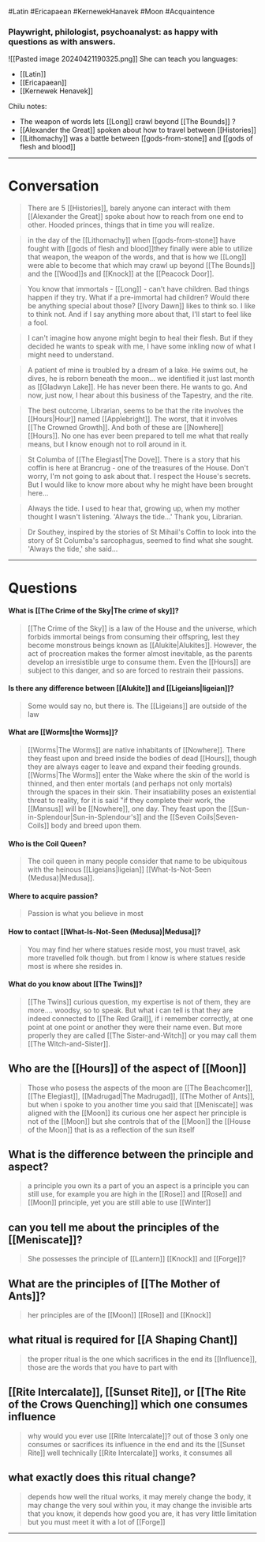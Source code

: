 #Latin #Ericapaean #KernewekHanavek #Moon #Acquaintence 
### Playwright, philologist, psychoanalyst: as happy with questions as with answers.

![[Pasted image 20240421190325.png]]
She can teach you languages:
- [[Latin]]
- [[Ericapaean]]
- [[Kernewek Henavek]] 

Chilu notes:
- The weapon of words lets [[Long]] crawl beyond [[The Bounds]] ?
- [[Alexander the Great]] spoken about how to travel between [[Histories]] 
- [[Lithomachy]] was a battle between [[gods-from-stone]] and [[gods of flesh and blood]]


______
# Conversation

>There are 5 [[Histories]], barely anyone can interact with them [[Alexander the Great]] spoke about how to reach from one end to other. Hooded princes, things that in time you will realize. 

>in the day of the [[Lithomachy]] when [[gods-from-stone]] have fought with [[gods of flesh and blood]]they finally were able to utilize that weapon, the weapon of the words, and that is how we [[Long]] were able to become that which may crawl up beyond [[The Bounds]] and the [[Wood]]s and [[Knock]] at the [[Peacock Door]].

>You know that immortals - [[Long]] - can't have children. Bad things happen if they try. What if a pre-immortal had children? Would there be anything special about those? [[Ivory Dawn]] likes to think so. I like to think not. And if I say anything more about that, I'll start to feel like a fool.

 >I can't imagine how anyone might begin to heal their flesh. But if they decided he wants to speak with me, I have some inkling now of what I might need to understand.
 
 >A patient of mine is troubled by a dream of a lake. He swims out, he dives, he is reborn beneath the moon… we identified it just last month as [[Gladwyn Lake]]. He has never been there. He wants to go. And now, just now, I hear about this business of the Tapestry, and the rite.

>The best outcome, Librarian, seems to be that the rite involves the [[Hours|Hour]] named [[Applebright]]. The worst, that it involves [[The Crowned Growth]]. And both of these are [[Nowhere]] [[Hours]]. No one has ever been prepared to tell me what that really means, but I know enough not to roll around in it.

>St Columba of [[The Elegiast|The Dove]]. There is a story that his coffin is here at Brancrug - one of the treasures of the House. Don't worry, I'm not going to ask about that. I respect the House's secrets. But I would like to know more about why he might have been brought here…

>Always the tide. I used to hear that, growing up, when my mother thought I wasn't listening.  'Always the tide…' Thank you, Librarian.
  
>Dr Southey, inspired by the stories of St Mihail's Coffin to look into the story of St Columba's sarcophagus, seemed to find what she sought. 'Always the tide,' she said...

______
# Questions
#### What is [[The Crime of the Sky|The crime of sky]]?
>[[The Crime of the Sky]] is a law of the House and the universe, which forbids immortal beings from consuming their offspring, lest they become monstrous beings known as [[Alukite|Alukites]]. However, the act of procreation makes the former almost inevitable, as the parents develop an irresistible urge to consume them. Even the [[Hours]] are subject to this danger, and so are forced to restrain their passions.
#### Is there any difference between [[Alukite]] and [[Ligeians|ligeian]]?
>Some would say no, but there is. The [[Ligeians]] are outside of the law
#### What are [[Worms|the Worms]]?
>[[Worms|The Worms]] are native inhabitants of [[Nowhere]]. There they feast upon and breed inside the bodies of dead [[Hours]], though they are always eager to leave and expand their feeding grounds. [[Worms|The Worms]] enter the Wake where the skin of the world is thinned, and then enter mortals (and perhaps not only mortals) through the spaces in their skin. Their insatiability poses an existential threat to reality, for it is said "if they complete their work, the [[Mansus]] will be [[Nowhere]], one day. They feast upon the [[Sun-in-Splendour|Sun-in-Splendour's]] and the [[Seven Coils|Seven-Coils]] body and breed upon them.
#### Who is the Coil Queen?
>The coil queen in many people consider that name to be ubiquitous with the heinous [[Ligeians|ligeian]] [[What-Is-Not-Seen (Medusa)|Medusa]].
#### Where to acquire passion?
>Passion is what you believe in most
#### How to contact [[What-Is-Not-Seen (Medusa)|Medusa]]?
>You may find her where statues reside most, you must travel, ask more travelled folk though. but from I know is where statues reside most is where she resides in.
#### What do you know about [[The Twins]]?
>[[The Twins]] curious question, my expertise is not of them, they are more.... woodsy, so to speak. But what i can tell is that they are indeed connected to [[The Red Grail]], if i remember correctly, at one point at one point or another they were their name even. But more properly they are called [[The Sister-and-Witch]] or you may call them [[The Witch-and-Sister]].
## Who are the [[Hours]] of the aspect of [[Moon]]
>Those who posess the aspects of the moon are [[The Beachcomer]], [[The Elegiast]], [[Madrugad|The Madrugad]], [[The Mother of Ants]], 
>but when i spoke to you another time you said that [[Meniscate]] was aligned with the [[Moon]]
>its curious one her aspect her principle is not of the [[Moon]] but she controls that of the [[Moon]] the [[House of the Moon]] that is as a reflection of the sun itself
## What is the difference between the principle and aspect?
> a principle you own its a part of you an aspect is a principle you can still use, for example you are high in the [[Rose]] and [[Rose]] and [[Moon]] principle, yet you are still able to use [[Winter]]
## can you tell me about the principles of the [[Meniscate]]?
>She possesses the principle of [[Lantern]] [[Knock]] and [[Forge]]?
## What are the principles of [[The Mother of Ants]]?
>her principles are of the [[Moon]] [[Rose]] and [[Knock]]
## what ritual is required for [[A Shaping Chant]]
>the proper ritual is the one which sacrifices in the end its [[Influence]], those are the words that you have to part with
## [[Rite Intercalate]], [[Sunset Rite]], or [[The Rite of the Crows Quenching]] which one consumes influence
>why would you ever use [[Rite Intercalate]]?
>out of those 3 only one consumes or sacrifices its influence in the end and its the [[Sunset Rite]]
>well technically [[Rite Intercalate]] works, it consumes all
## what exactly does this ritual change?
>depends how well the ritual works, it may merely change the body, it may change the very soul within you, it may change the invisible arts that you know, it depends how good you are, it has very little limitation but you must meet it with a lot of [[Forge]]

______
